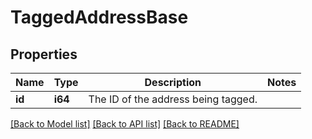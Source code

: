 # TaggedAddressBase

## Properties
Name | Type | Description | Notes
------------ | ------------- | ------------- | -------------
**id** | **i64** | The ID of the address being tagged. | 

[[Back to Model list]](../README.md#documentation-for-models) [[Back to API list]](../README.md#documentation-for-api-endpoints) [[Back to README]](../README.md)


